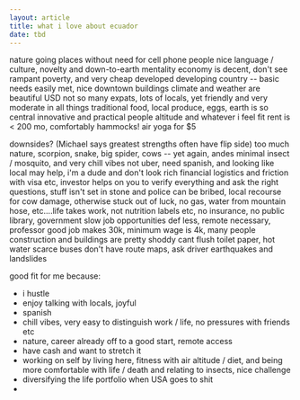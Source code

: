 ```yaml
---
layout: article
title: what i love about ecuador
date: tbd
---
```


nature
going places without need for cell phone
people nice
language / culture, novelty and down-to-earth mentality
economy is decent, don't see rampant poverty, and very cheap
developed developing country -- basic needs easily met, nice downtown buildings
climate and weather are beautiful
USD
not so many expats, lots of locals, yet friendly and very moderate in all things
traditional food, local produce, eggs, earth is so central
innovative and practical people
altitude and whatever i feel fit
rent is < 200 mo, comfortably
hammocks!
air yoga for $5


downsides? (Michael says greatest strengths often have flip side)
too much nature, scorpion, snake, big spider, cows -- yet again, andes minimal insect / mosquito, and very chill vibes
not uber, need spanish, and looking like local may help, i'm a dude and don't look rich
financial logistics and friction with visa etc, investor helps
on you to verify everything and ask the right questions, stuff isn't set in stone and police can be bribed, local recourse for cow damage, otherwise stuck out of luck, no gas, water from mountain hose, etc....life takes work, not nutrition labels etc, no insurance, no public library, government slow
job opportunities def less, remote necessary, professor good job makes 30k, minimum wage is 4k, many people
construction and buildings are pretty shoddy
cant flush toilet paper, hot water scarce
buses don't have route maps, ask driver
earthquakes and landslides


good fit for me because:
- i hustle
- enjoy talking with locals, joyful
- spanish
- chill vibes, very easy to distinguish work / life, no pressures with friends etc
- nature, career already off to a good start, remote access
- have cash and want to stretch it
- working on self by living here, fitness with air altitude / diet, and being more comfortable with life / death and relating to insects, nice challenge
- diversifying the life portfolio when USA goes to shit
- 
